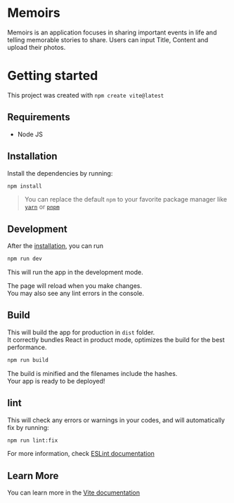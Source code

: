 # Memoirs

Memoirs is an application focuses in sharing important events in life and telling memorable stories to share. Users can input Title, Content and upload their photos.

# Getting started

This project was created with `npm create vite@latest`

## Requirements

- Node JS

## Installation

Install the dependencies by running:

```bash
npm install
```

> You can replace the default `npm` to your favorite package manager like [`yarn`](https://yarnpkg.com) or [`pnpm`](https://pnpm.io)

## Development

After the [installation](#installation), you can run

```bash
npm run dev
```

This will run the app in the development mode.

The page will reload when you make changes.\
You may also see any lint errors in the console.

## Build

This will build the app for production in `dist` folder.\
It correctly bundles React in product mode, optimizes the build for the best performance.

```bash
npm run build
```

The build is minified and the filenames include the hashes.\
Your app is ready to be deployed!

## lint

This will check any errors or warnings in your codes, and will automatically fix by running:

```bash
npm run lint:fix
```

For more information, check [ESLint documentation](https://eslint.org/)

## Learn More

You can learn more in the [Vite documentation](https://vitejs.dev/guide/)
